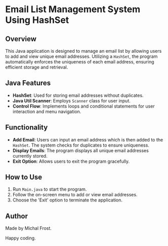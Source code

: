 # Email List Management System Using HashSet

## Overview
This Java application is designed to manage an email list by allowing users to add and view unique email addresses. Utilizing a `HashSet`, the program automatically enforces the uniqueness of each email address, ensuring efficient storage and retrieval.

## Java Features
- **HashSet**: Used for storing email addresses without duplicates.
- **Java Util Scanner**: Employs `Scanner` class for user input.
- **Control Flow**: Implements loops and conditional statements for user interaction and menu navigation.

## Functionality
- **Add Email**: Users can input an email address which is then added to the `HashSet`. The system checks for duplicates to ensure uniqueness.
- **Display Emails**: The program displays all unique email addresses currently stored.
- **Exit Option**: Allows users to exit the program gracefully.

## How to Use
1. Run `Main.java` to start the program.
2. Follow the on-screen menu to add or view email addresses.
3. Choose the 'Exit' option to terminate the application.


## Author
Made by Michal Frost.

Happy coding.